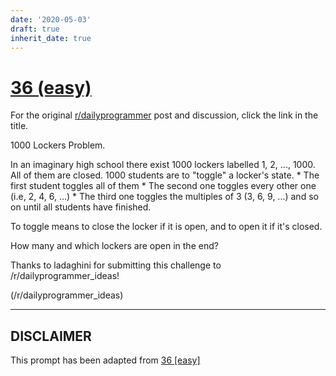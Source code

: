 ```yaml
---
date: '2020-05-03'
draft: true
inherit_date: true
---
```


# [36 (easy)](https://www.reddit.com/r/dailyprogrammer/comments/ruiob/452012_challenge_36_easy/)

For the original [r/dailyprogrammer](https://www.reddit.com/r/dailyprogrammer/) post and discussion, click the link in the title.

1000 Lockers Problem.

In an imaginary high school there exist 1000 lockers labelled 1, 2, ..., 1000. All of them are closed. 1000 students are to "toggle" a locker's state. * The first student toggles all of them * The second one toggles every other one (i.e, 2, 4, 6, ...) * The third one toggles the multiples of 3 (3, 6, 9, ...) and so on until all students have finished.

To toggle means to close the locker if it is open, and to open it if it's closed.

How many and which lockers are open in the end?

Thanks to ladaghini for submitting this challenge to /r/dailyprogrammer_ideas!

(/r/dailyprogrammer_ideas)

----
## **DISCLAIMER**
This prompt has been adapted from [36 [easy]](https://www.reddit.com/r/dailyprogrammer/comments/ruiob/452012_challenge_36_easy/
)
